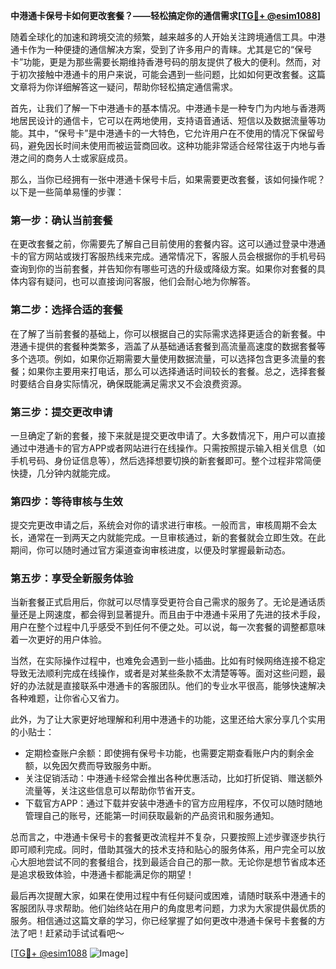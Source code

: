 **中港通卡保号卡如何更改套餐？——轻松搞定你的通信需求[[TG💪+ @esim1088](https://t.me/s/esim1088)]**

随着全球化的加速和跨境交流的频繁，越来越多的人开始关注跨境通信工具。中港通卡作为一种便捷的通信解决方案，受到了许多用户的青睐。尤其是它的“保号卡”功能，更是为那些需要长期维持香港号码的朋友提供了极大的便利。然而，对于初次接触中港通卡的用户来说，可能会遇到一些问题，比如如何更改套餐。这篇文章将为你详细解答这一疑问，帮助你轻松搞定通信需求。

首先，让我们了解一下中港通卡的基本情况。中港通卡是一种专门为内地与香港两地居民设计的通信卡，它可以在两地使用，支持语音通话、短信以及数据流量等功能。其中，“保号卡”是中港通卡的一大特色，它允许用户在不使用的情况下保留号码，避免因长时间未使用而被运营商回收。这种功能非常适合经常往返于内地与香港之间的商务人士或家庭成员。

那么，当你已经拥有一张中港通卡保号卡后，如果需要更改套餐，该如何操作呢？以下是一些简单易懂的步骤：

### **第一步：确认当前套餐**
在更改套餐之前，你需要先了解自己目前使用的套餐内容。这可以通过登录中港通卡的官方网站或拨打客服热线来完成。通常情况下，客服人员会根据你的手机号码查询到你的当前套餐，并告知你有哪些可选的升级或降级方案。如果你对套餐的具体内容有疑问，也可以直接询问客服，他们会耐心地为你解答。

### **第二步：选择合适的套餐**
在了解了当前套餐的基础上，你可以根据自己的实际需求选择更适合的新套餐。中港通卡提供的套餐种类繁多，涵盖了从基础通话套餐到高流量高速度的数据套餐等多个选项。例如，如果你近期需要大量使用数据流量，可以选择包含更多流量的套餐；如果你主要用来打电话，那么可以选择通话时间较长的套餐。总之，选择套餐时要结合自身实际情况，确保既能满足需求又不会浪费资源。

### **第三步：提交更改申请**
一旦确定了新的套餐，接下来就是提交更改申请了。大多数情况下，用户可以直接通过中港通卡的官方APP或者网站进行在线操作。只需按照提示输入相关信息（如手机号码、身份证信息等），然后选择想要切换的新套餐即可。整个过程非常简便快捷，几分钟内就能完成。

### **第四步：等待审核与生效**
提交完更改申请之后，系统会对你的请求进行审核。一般而言，审核周期不会太长，通常在一到两天之内就能完成。一旦审核通过，新的套餐就会立即生效。在此期间，你可以随时通过官方渠道查询审核进度，以便及时掌握最新动态。

### **第五步：享受全新服务体验**
当新套餐正式启用后，你就可以尽情享受更符合自己需求的服务了。无论是通话质量还是上网速度，都会得到显著提升。而且由于中港通卡采用了先进的技术手段，用户在整个过程中几乎感受不到任何不便之处。可以说，每一次套餐的调整都意味着一次更好的用户体验。

当然，在实际操作过程中，也难免会遇到一些小插曲。比如有时候网络连接不稳定导致无法顺利完成在线操作，或者是对某些条款不太清楚等等。面对这些问题，最好的办法就是直接联系中港通卡的客服团队。他们的专业水平很高，能够快速解决各种难题，让你省心又省力。

此外，为了让大家更好地理解和利用中港通卡的功能，这里还给大家分享几个实用的小贴士：

- 定期检查账户余额：即使拥有保号卡功能，也需要定期查看账户内的剩余金额，以免因欠费而导致服务中断。
- 关注促销活动：中港通卡经常会推出各种优惠活动，比如打折促销、赠送额外流量等，关注这些信息可以帮助你节省开支。
- 下载官方APP：通过下载并安装中港通卡的官方应用程序，不仅可以随时随地管理自己的账号，还能第一时间获取最新的产品资讯和服务通知。

总而言之，中港通卡保号卡的套餐更改流程并不复杂，只要按照上述步骤逐步执行即可顺利完成。同时，借助其强大的技术支持和贴心的服务体系，用户完全可以放心大胆地尝试不同的套餐组合，找到最适合自己的那一款。无论你是想节省成本还是追求极致体验，中港通卡都能满足你的期望！

最后再次提醒大家，如果在使用过程中有任何疑问或困难，请随时联系中港通卡的客服团队寻求帮助。他们始终站在用户的角度思考问题，力求为大家提供最优质的服务。相信通过这篇文章的学习，你已经掌握了如何更改中港通卡保号卡套餐的方法了吧！赶紧动手试试看吧～

[[TG💪+ @esim1088](https://t.me/s/esim1088) ![Image](https://i.postimg.cc/4NQfJmqS/Snipaste-2025-05-13-00-14-12.png)]